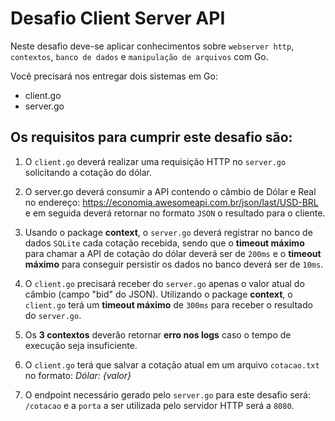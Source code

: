 # Desafio Client Server API
Neste desafio deve-se aplicar conhecimentos sobre `webserver http`, `contextos`,
`banco de dados` e `manipulação de arquivos` com Go.
 
Você precisará nos entregar dois sistemas em Go:
- client.go
- server.go
 
## Os requisitos para cumprir este desafio são:
 
1. O `client.go` deverá realizar uma requisição HTTP no `server.go` solicitando a cotação do dólar.
 
2. O server.go deverá consumir a API contendo o câmbio de Dólar e Real no endereço: https://economia.awesomeapi.com.br/json/last/USD-BRL e em seguida deverá retornar no formato `JSON` o resultado para o cliente.
 
3. Usando o package **context**, o `server.go` deverá registrar no banco de dados `SQLite` cada cotação recebida, sendo que o **timeout máximo** para chamar a API de cotação do dólar deverá ser de `200ms` e o **timeout máximo** para conseguir persistir os dados no banco deverá ser de `10ms`.
 
4. O `client.go` precisará receber do `server.go` apenas o valor atual do câmbio (campo "bid" do JSON). Utilizando o package **context**, o `client.go` terá um **timeout máximo** de `300ms` para receber o resultado do `server.go`.
 
5. Os **3 contextos** deverão retornar **erro nos logs** caso o tempo de execução seja insuficiente.
 
6. O `client.go` terá que salvar a cotação atual em um arquivo `cotacao.txt` no formato: *Dólar: {valor}*
 
7. O endpoint necessário gerado pelo `server.go` para este desafio será: `/cotacao` e a `porta` a ser utilizada pelo servidor HTTP será a `8080`.